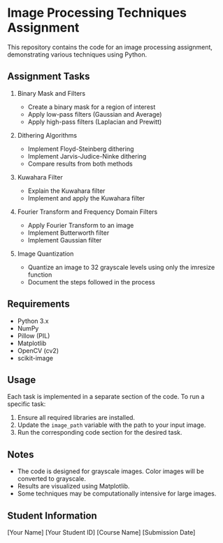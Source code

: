 # Image Processing Techniques Assignment

This repository contains the code for an image processing assignment, demonstrating various techniques using Python.

## Assignment Tasks

1. Binary Mask and Filters
   - Create a binary mask for a region of interest
   - Apply low-pass filters (Gaussian and Average)
   - Apply high-pass filters (Laplacian and Prewitt)

2. Dithering Algorithms
   - Implement Floyd-Steinberg dithering
   - Implement Jarvis-Judice-Ninke dithering
   - Compare results from both methods

3. Kuwahara Filter
   - Explain the Kuwahara filter
   - Implement and apply the Kuwahara filter

4. Fourier Transform and Frequency Domain Filters
   - Apply Fourier Transform to an image
   - Implement Butterworth filter
   - Implement Gaussian filter

5. Image Quantization
   - Quantize an image to 32 grayscale levels using only the imresize function
   - Document the steps followed in the process

## Requirements

- Python 3.x
- NumPy
- Pillow (PIL)
- Matplotlib
- OpenCV (cv2)
- scikit-image

## Usage

Each task is implemented in a separate section of the code. To run a specific task:

1. Ensure all required libraries are installed.
2. Update the `image_path` variable with the path to your input image.
3. Run the corresponding code section for the desired task.

## Notes

- The code is designed for grayscale images. Color images will be converted to grayscale.
- Results are visualized using Matplotlib.
- Some techniques may be computationally intensive for large images.

## Student Information

[Your Name]
[Your Student ID]
[Course Name]
[Submission Date]
